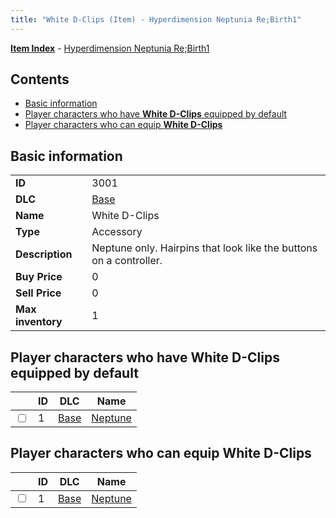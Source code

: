 ```yaml
---
title: "White D-Clips (Item) - Hyperdimension Neptunia Re;Birth1"
---
```


[**Item Index**](/neptunia/rb1/item/index.html) - [Hyperdimension Neptunia Re;Birth1](/neptunia/rb1)

## Contents

- [Basic information](#basic-information)
- [Player characters who have **White D-Clips** equipped by default](#player-characters-who-have-white-d-clips-equipped-by-default)
- [Player characters who can equip **White D-Clips**](#player-characters-who-can-equip-white-d-clips)

## Basic information

|   |   |
| -- | -- |
| **ID** | 3001 |
| **DLC** | [Base](/neptunia/rb1/dlc/1-base.html) |
| **Name** | White D-Clips |
| **Type** | Accessory |
| **Description** | Neptune only. Hairpins that look like the buttons on a controller. |
| **Buy Price** | 0 |
| **Sell Price** | 0 |
| **Max inventory** | 1 |


## Player characters who have **White D-Clips** equipped by default

|    | ID | DLC | Name |
| -- | -- | --- | ---- |
| <input type="checkbox" id="rb1-player-1-1" class="trackbox" /> | 1 | [Base](/neptunia/rb1/dlc/1-base.html) | [Neptune](/neptunia/rb1/player/1-1-neptune.html) |


## Player characters who can equip **White D-Clips**

|    | ID | DLC | Name |
| -- | -- | --- | ---- |
| <input type="checkbox" id="rb1-player-1-1" class="trackbox" /> | 1 | [Base](/neptunia/rb1/dlc/1-base.html) | [Neptune](/neptunia/rb1/player/1-1-neptune.html) |
